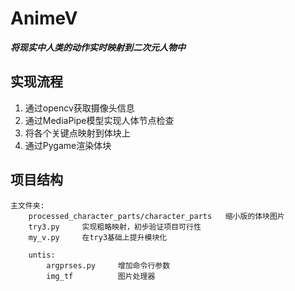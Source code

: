 # AnimeV
***将现实中人类的动作实时映射到二次元人物中***

## 实现流程

1. 通过opencv获取摄像头信息
2. 通过MediaPipe模型实现人体节点检查
3. 将各个关键点映射到体块上
4. 通过Pygame渲染体块

## 项目结构
```
主文件夹:
    processed_character_parts/character_parts   缩小版的体块图片
    try3.py     实现粗略映射，初步验证项目可行性
    my_v.py     在try3基础上提升模块化
    
    untis:
        argprses.py     增加命令行参数
        img_tf          图片处理器

```